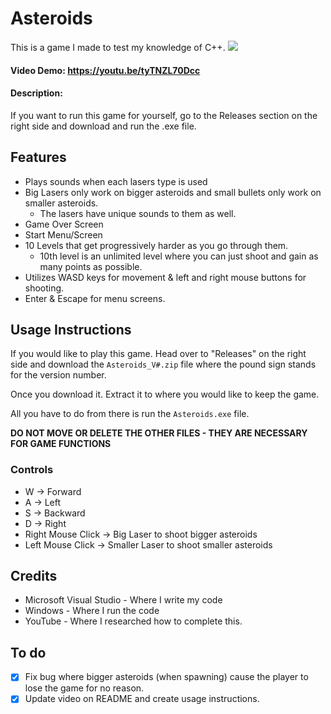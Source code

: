 # Asteroids
This is a game I made to test my knowledge of C++.
![](https://github.com/DudeThatsErin/Asteroids-Game/blob/master/Asteroids3_0v3ULEJ96t.gif)

#### Video Demo: https://youtu.be/tyTNZL70Dcc

#### Description:

If you want to run this game for yourself, go to the Releases section on the right side and download and run the .exe file.

## Features
- Plays sounds when each lasers type is used
- Big Lasers only work on bigger asteroids and small bullets only work on smaller asteroids.
  - The lasers have unique sounds to them as well.
- Game Over Screen
- Start Menu/Screen
- 10 Levels that get progressively harder as you go through them.
    - 10th level is an unlimited level where you can just shoot and gain as many points as possible.
- Utilizes WASD keys for movement & left and right mouse buttons for shooting.
- Enter & Escape for menu screens.

## Usage Instructions
If you would like to play this game. Head over to "Releases" on the right side and download the `Asteroids_V#.zip` file where the pound sign stands for the version number.

Once you download it. Extract it to where you would like to keep the game.

All you have to do from there is run the `Asteroids.exe` file.

**DO NOT MOVE OR DELETE THE OTHER FILES - THEY ARE NECESSARY FOR GAME FUNCTIONS**

### Controls
- W -> Forward
- A -> Left
- S -> Backward
- D -> Right
- Right Mouse Click -> Big Laser to shoot bigger asteroids
- Left Mouse Click -> Smaller Laser to shoot smaller asteroids

## Credits
- Microsoft Visual Studio - Where I write my code
- Windows - Where I run the code
- YouTube - Where I researched how to complete this.

## To do
- [x] Fix bug where bigger asteroids (when spawning) cause the player to lose the game for no reason.
- [x] Update video on README and create usage instructions.
